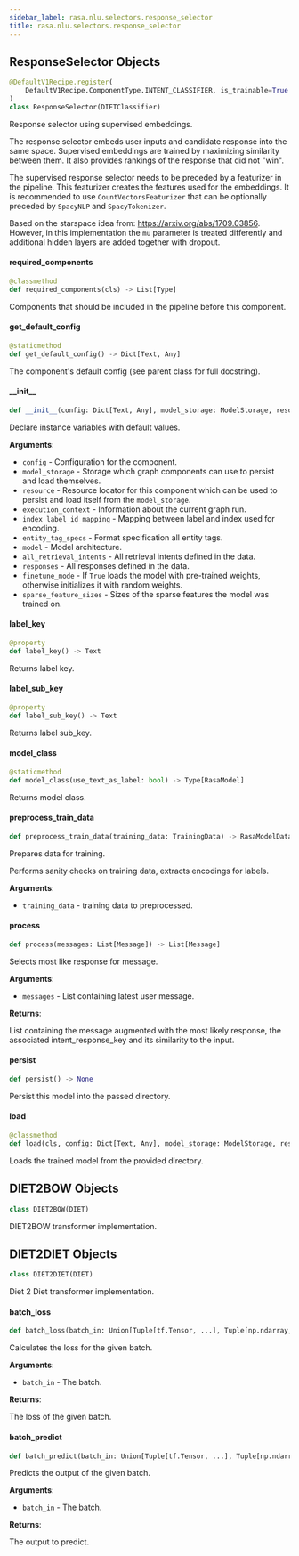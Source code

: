 ```yaml
---
sidebar_label: rasa.nlu.selectors.response_selector
title: rasa.nlu.selectors.response_selector
---
```

## ResponseSelector Objects

```python
@DefaultV1Recipe.register(
    DefaultV1Recipe.ComponentType.INTENT_CLASSIFIER, is_trainable=True
)
class ResponseSelector(DIETClassifier)
```

Response selector using supervised embeddings.

The response selector embeds user inputs
and candidate response into the same space.
Supervised embeddings are trained by maximizing similarity between them.
It also provides rankings of the response that did not &quot;win&quot;.

The supervised response selector needs to be preceded by
a featurizer in the pipeline.
This featurizer creates the features used for the embeddings.
It is recommended to use ``CountVectorsFeaturizer`` that
can be optionally preceded by ``SpacyNLP`` and ``SpacyTokenizer``.

Based on the starspace idea from: https://arxiv.org/abs/1709.03856.
However, in this implementation the `mu` parameter is treated differently
and additional hidden layers are added together with dropout.

#### required\_components

```python
@classmethod
def required_components(cls) -> List[Type]
```

Components that should be included in the pipeline before this component.

#### get\_default\_config

```python
@staticmethod
def get_default_config() -> Dict[Text, Any]
```

The component&#x27;s default config (see parent class for full docstring).

#### \_\_init\_\_

```python
def __init__(config: Dict[Text, Any], model_storage: ModelStorage, resource: Resource, execution_context: ExecutionContext, index_label_id_mapping: Optional[Dict[int, Text]] = None, entity_tag_specs: Optional[List[EntityTagSpec]] = None, model: Optional[RasaModel] = None, all_retrieval_intents: Optional[List[Text]] = None, responses: Optional[Dict[Text, List[Dict[Text, Any]]]] = None, sparse_feature_sizes: Optional[Dict[Text, Dict[Text, List[int]]]] = None) -> None
```

Declare instance variables with default values.

**Arguments**:

- `config` - Configuration for the component.
- `model_storage` - Storage which graph components can use to persist and load
  themselves.
- `resource` - Resource locator for this component which can be used to persist
  and load itself from the `model_storage`.
- `execution_context` - Information about the current graph run.
- `index_label_id_mapping` - Mapping between label and index used for encoding.
- `entity_tag_specs` - Format specification all entity tags.
- `model` - Model architecture.
- `all_retrieval_intents` - All retrieval intents defined in the data.
- `responses` - All responses defined in the data.
- `finetune_mode` - If `True` loads the model with pre-trained weights,
  otherwise initializes it with random weights.
- `sparse_feature_sizes` - Sizes of the sparse features the model was trained on.

#### label\_key

```python
@property
def label_key() -> Text
```

Returns label key.

#### label\_sub\_key

```python
@property
def label_sub_key() -> Text
```

Returns label sub_key.

#### model\_class

```python
@staticmethod
def model_class(use_text_as_label: bool) -> Type[RasaModel]
```

Returns model class.

#### preprocess\_train\_data

```python
def preprocess_train_data(training_data: TrainingData) -> RasaModelData
```

Prepares data for training.

Performs sanity checks on training data, extracts encodings for labels.

**Arguments**:

- `training_data` - training data to preprocessed.

#### process

```python
def process(messages: List[Message]) -> List[Message]
```

Selects most like response for message.

**Arguments**:

- `messages` - List containing latest user message.
  

**Returns**:

  List containing the message augmented with the most likely response,
  the associated intent_response_key and its similarity to the input.

#### persist

```python
def persist() -> None
```

Persist this model into the passed directory.

#### load

```python
@classmethod
def load(cls, config: Dict[Text, Any], model_storage: ModelStorage, resource: Resource, execution_context: ExecutionContext, **kwargs: Any, ,) -> ResponseSelector
```

Loads the trained model from the provided directory.

## DIET2BOW Objects

```python
class DIET2BOW(DIET)
```

DIET2BOW transformer implementation.

## DIET2DIET Objects

```python
class DIET2DIET(DIET)
```

Diet 2 Diet transformer implementation.

#### batch\_loss

```python
def batch_loss(batch_in: Union[Tuple[tf.Tensor, ...], Tuple[np.ndarray, ...]]) -> tf.Tensor
```

Calculates the loss for the given batch.

**Arguments**:

- `batch_in` - The batch.
  

**Returns**:

  The loss of the given batch.

#### batch\_predict

```python
def batch_predict(batch_in: Union[Tuple[tf.Tensor, ...], Tuple[np.ndarray, ...]]) -> Dict[Text, Union[tf.Tensor, Dict[Text, tf.Tensor]]]
```

Predicts the output of the given batch.

**Arguments**:

- `batch_in` - The batch.
  

**Returns**:

  The output to predict.


